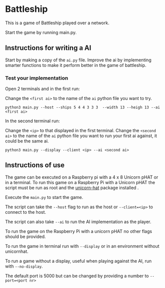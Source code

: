# Battleship
This is a game of Battleship played over a network.

Start the game by running main.py.

## Instructions for writing a AI

Start by making a copy of the `ai.py` file.
Improve the ai by implementing smarter functions to make it perform better in the game of battleship.

### Test your implementation
Open 2 terminals and in the first run:

Change the `<first ai>` to the name of the `ai` python file you want to try.

`python3 main.py --host --ships 5 4 4 3 3 3  --width 13 --heigh 13 --ai <first ai>`

In the second terminal run:

Change the `<ip>` to that displayed in the first terminal.
Change the `<second ai>` to the name of the `ai` python file you want to run your first ai against, it could be the same ai.

`python3 main.py --display --client <ip> --ai <second ai>`


## Instructions of use
The game can be executed on a Raspberry pi with a 4 x 8 Unicorn pHAT or in a terminal.
To run this game on a Raspberry Pi with a Unicorn pHAT the script must be run as root and the [unicorn-hat](https://github.com/pimoroni/unicorn-hat) package installed .

Execute the `main.py` to start the game.

The script can take the `--host` flag to run as the host or `--client=<ip>` to connect to the host.

The script can also take `--ai` to run the AI implementation as the player.

To run the game on the Raspberry Pi with a unicorn pHAT no other flags should be provided.

To run the game in terminal run with `--display` or in an environment without unicornhat.

To run a game without a display, useful when playing against the AI, run with `--no-display`.

The default port is 5000 but can be changed by providing a number to `--port=<port nr>`
